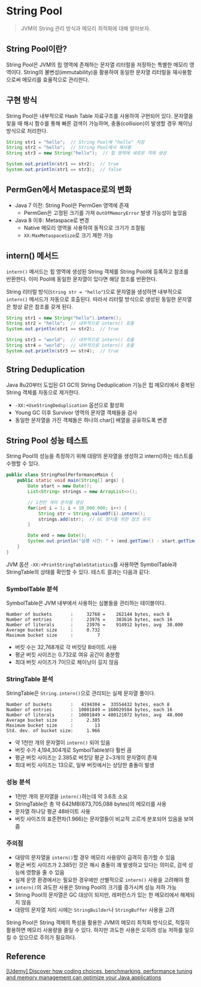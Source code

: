 # String Pool

> JVM의 String 관리 방식과 메모리 최적화에 대해 알아보자.

## String Pool이란?
String Pool은 JVM의 힙 영역에 존재하는 문자열 리터럴을 저장하는 특별한 메모리 영역이다. String의 불변성(immutability)을 활용하여 동일한 문자열 리터럴을 재사용함으로써 메모리를 효율적으로 관리한다.

## 구현 방식
String Pool은 내부적으로 Hash Table 자료구조를 사용하여 구현되어 있다. 문자열을 찾을 때 해시 함수를 통해 빠른 검색이 가능하며, 충돌(collision)이 발생할 경우 체이닝 방식으로 처리한다.

```java
String str1 = "hello";  // String Pool에 "hello" 저장
String str2 = "hello";  // String Pool에서 재사용
String str3 = new String("hello");  // 힙 영역에 새로운 객체 생성

System.out.println(str1 == str2);  // true
System.out.println(str1 == str3);  // false
```

## PermGen에서 Metaspace로의 변화
- Java 7 이전: String Pool은 PermGen 영역에 존재
  - PermGen은 고정된 크기를 가져 `OutOfMemoryError` 발생 가능성이 높았음
- Java 8 이후: Metaspace로 변경
  - Native 메모리 영역을 사용하여 동적으로 크기가 조절됨
  - `XX:MaxMetaspaceSize`로 크기 제한 가능

## intern() 메서드
`intern()` 메서드는 힙 영역에 생성된 String 객체를 String Pool에 등록하고 참조를 반환한다. 이미 Pool에 동일한 문자열이 있다면 해당 참조를 반환한다.

String 리터럴 방식(`String str = "hello"`)으로 문자열을 생성하면 내부적으로 `intern()` 메서드가 자동으로 호출된다. 따라서 리터럴 방식으로 생성된 동일한 문자열은 항상 같은 참조를 갖게 된다.

```java
String str1 = new String("hello").intern();
String str2 = "hello";  // 내부적으로 intern() 호출
System.out.println(str1 == str2);  // true

String str3 = "world";  // 내부적으로 intern() 호출
String str4 = "world";  // 내부적으로 intern() 호출
System.out.println(str3 == str4);  // true
```

## String Deduplication
Java 8u20부터 도입된 G1 GC의 String Deduplication 기능은 힙 메모리에서 중복된 String 객체를 자동으로 제거한다.

- `-XX:+UseStringDeduplication` 옵션으로 활성화
- Young GC 이후 Survivor 영역의 문자열 객체들을 검사
- 동일한 문자열을 가진 객체들은 하나의 char[] 배열을 공유하도록 변경

## String Pool 성능 테스트
String Pool의 성능을 측정하기 위해 대량의 문자열을 생성하고 intern()하는 테스트를 수행할 수 있다.

```java
public class StringPoolPerformanceMain {
    public static void main(String[] args) {
        Date start = new Date();
        List<String> strings = new ArrayList<>();

        // 1천만 개의 문자열 생성
        for(int i = 1; i < 10_000_000; i++) {
            String str = String.valueOf(i).intern();
            strings.add(str);  // GC 방지를 위한 참조 유지
        }

        Date end = new Date();
        System.out.println("실행 시간: " + (end.getTime() - start.getTime()) + "ms");
    }
}
```

JVM 옵션 `-XX:+PrintStringTableStatistics`를 사용하면 SymbolTable과 StringTable의 상태를 확인할 수 있다. 테스트 결과는 다음과 같다:

### SymbolTable 분석
SymbolTable은 JVM 내부에서 사용하는 심볼들을 관리하는 테이블이다.
```text
Number of buckets       :     32768 =    262144 bytes, each 8
Number of entries       :     23976 =    383616 bytes, each 16
Number of literals      :     23976 =    914912 bytes, avg  38.000
Average bucket size     :     0.732
Maximum bucket size     :         7
```
- 버킷 수는 32,768개로 각 버킷당 8바이트 사용
- 평균 버킷 사이즈는 0.732로 여유 공간이 충분함
- 최대 버킷 사이즈가 7이므로 체이닝이 길지 않음

### StringTable 분석
StringTable은 `String.intern()`으로 관리되는 실제 문자열 풀이다.
```text
Number of buckets       :   4194304 =  33554432 bytes, each 8
Number of entries       :  10001849 = 160029584 bytes, each 16
Number of literals      :  10001849 = 480121072 bytes, avg  48.000
Average bucket size     :     2.385
Maximum bucket size     :        13
Std. dev. of bucket size:     1.966
```
- 약 1천만 개의 문자열이 `intern()` 되어 있음
- 버킷 수가 4,194,304개로 SymbolTable보다 훨씬 큼
- 평균 버킷 사이즈는 2.385로 버킷당 평균 2~3개의 문자열이 존재
- 최대 버킷 사이즈는 13으로, 일부 버킷에서는 상당한 충돌이 발생

### 성능 분석
- 1천만 개의 문자열을 `intern()`하는데 약 3.6초 소요
- StringTable은 총 약 642MB(673,705,088 bytes)의 메모리를 사용
- 문자열 하나당 평균 48바이트 사용
- 버킷 사이즈의 표준편차(1.966)는 문자열들이 비교적 고르게 분포되어 있음을 보여줌

### 주의점
- 대량의 문자열을 `intern()`할 경우 메모리 사용량이 급격히 증가할 수 있음
- 평균 버킷 사이즈가 2.385인 것은 해시 충돌이 꽤 발생하고 있다는 의미로, 검색 성능에 영향을 줄 수 있음
- 실제 운영 환경에서는 필요한 경우에만 선별적으로 `intern()` 사용을 고려해야 함
- `intern()`의 과도한 사용은 String Pool의 크기를 증가시켜 성능 저하 가능
- String Pool의 문자열은 GC 대상이 되지만, 레퍼런스가 있는 한 메모리에서 해제되지 않음
- 대량의 문자열 처리 시에는 `StringBuilder`나 `StringBuffer` 사용을 고려

String Pool은 String 객체의 특성을 활용한 JVM의 메모리 최적화 방식으로, 적절히 활용하면 메모리 사용량을 줄일 수 있다. 하지만 과도한 사용은 오히려 성능 저하를 일으킬 수 있으므로 주의가 필요하다.

## Reference
[[Udemy] Discover how coding choices, benchmarking, performance tuning and memory management can optimize your Java applications](https://www.udemy.com/course/java-application-performance-and-memory-management/)

